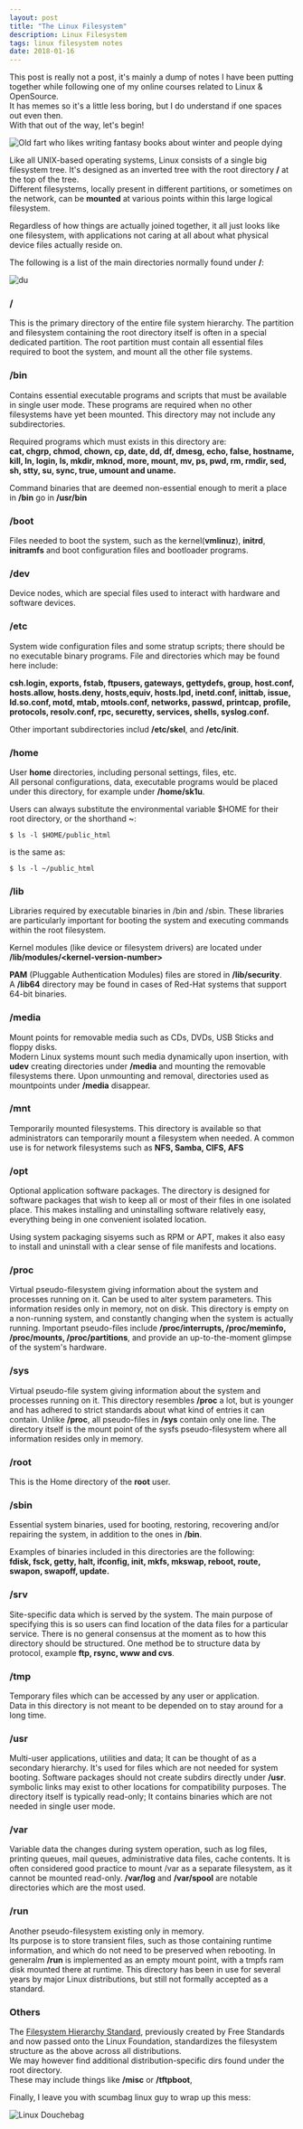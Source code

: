 ```yaml
---
layout: post
title: "The Linux Filesystem"
description: Linux Filesystem
tags: linux filesystem notes
date: 2018-01-16
---
```


This post is really not a post, it's mainly a dump of notes I have been putting together while following one of my online courses related to Linux & OpenSource.  
It has memes so it's a little less boring, but I do understand if one spaces out even then.  
With that out of the way, let's begin!  

![Old fart who likes writing fantasy books about winter and people dying](https://i.imgur.com/L6uT1Mn.jpg)

Like all UNIX-based operating systems, Linux consists of a single big filesystem tree. It's designed as an inverted tree with the root directory **/** at the top of the tree.  
Different filesystems, locally present in different partitions, or sometimes on the network, can be **mounted** at various points within this large logical filesystem.  

Regardless of how things are actually joined together, it all just looks like one filesystem, with applications not caring at all about what physical device files actually reside on.  

The following is a list of the main directories normally found under **/**:

![du](https://i.imgur.com/u8vsKGC.png)

### /
This is the primary directory of the entire file system hierarchy.
The partition and filesystem containing the root directory itself is often in a special dedicated partition. 
The root partition must contain all essential files required to boot the system, and mount all the other file systems.

### /bin
Contains essential executable programs and scripts that must be available in single user mode. 
These programs are required when no other filesystems have yet been mounted. This directory may not include any subdirectories.

Required programs which must exists in this directory are:  
**cat, chgrp, chmod, chown, cp, date, dd, df, dmesg, echo, false, hostname, kill, ln, login, ls, mkdir, mknod, more, mount, mv, ps, pwd, rm, rmdir, sed, sh, stty, su, sync, true, umount and uname.**   

Command binaries that are deemed non-essential enough to merit a place in **/bin** go in **/usr/bin**

### /boot
Files needed to boot the system, such as the kernel(**vmlinuz**), **initrd**, **initramfs** and boot configuration files and bootloader programs.

### /dev
Device nodes, which are special files used to interact with hardware and software devices.

### /etc
System wide configuration files and some stratup scripts; there should be no executable binary programs.
File and directories which may be found here include:  

**csh.login, exports, fstab, ftpusers, gateways, gettydefs, group, host.conf, hosts.allow, hosts.deny, hosts,equiv, hosts.lpd, inetd.conf, inittab, issue, ld.so.conf, motd, mtab, mtools.conf, networks, passwd, printcap, profile, protocols, resolv.conf, rpc, securetty, services, shells, syslog.conf.**  

Other important subdirectories includ **/etc/skel**, and **/etc/init**.

### /home
User **home** directories, including personal settings, files, etc.  
All personal configurations, data, executable programs would be placed under this directory, for example under **/home/sk1u**.

Users can always substitute the environmental variable $HOME for their root directory, or the shorthand **~**:

`$ ls -l $HOME/public_html`

is the same as:

`$ ls -l ~/public_html`

### /lib
Libraries required by executable binaries in /bin and /sbin.
These libraries are particularly important for booting the system and executing commands within the root filesystem.

Kernel modules (like device or filesystem drivers) are located under **/lib/modules/\<kernel-version-number\>**

**PAM** (Pluggable Authentication Modules) files are stored in **/lib/security**.  
A **/lib64** directory may be found in cases of Red-Hat systems that support 64-bit binaries.

### /media
Mount points for removable media such as CDs, DVDs, USB Sticks and floppy disks.  
Modern Linux systems mount such media dynamically upon insertion, with **udev** creating directories under **/media** and mounting the removable filesystems there. Upon unmounting and removal, directories used as mountpoints under **/media** disappear.

### /mnt
Temporarily mounted filesystems.
This directory is available so that administrators can temporarily mount a filesystem when needed. A common use is for network filesystems such as **NFS, Samba, CIFS, AFS**

### /opt
Optional application software packages.
The directory is designed for software packages that wish to keep all or most of their files in one isolated place. This makes installing and uninstalling software relatively easy, everything being in one convenient isolated location.

Using system packaging sisyems such as RPM or APT, makes it also easy to install and uninstall with a clear sense of file manifests and locations.

### /proc
Virtual pseudo-filesystem giving information about the system and processes running on it. Can be used to alter system parameters. This information resides only in memory, not on disk. This directory is empty on a non-running system, and constantly changing when the system is actually running.
Important pseudo-files include **/proc/interrupts, /proc/meminfo, /proc/mounts, /proc/partitions**, and provide an up-to-the-moment glimpse of the system's hardware.

### /sys
Virtual pseudo-file system giving information about the system and processes running on it. This directory resembles **/proc** a lot, but is younger and has adhered to strict standards about what kind of entries it can contain. Unlike **/proc**, all pseudo-files in **/sys** contain only one line.
The directory itself is the mount point of the sysfs pseudo-filesystem where all information resides only in memory.

### /root
This is the Home directory of the **root** user.

### /sbin
Essential system binaries, used for booting, restoring, recovering and/or repairing the system, in addition to the ones in **/bin**.

Examples of binaries included in this directories are the following:  
**fdisk, fsck, getty, halt, ifconfig, init, mkfs, mkswap, reboot, route, swapon, swapoff, update.**

### /srv
Site-specific data which is served by the system.
The main purpose of specifying this is so users can find location of the data files for a particular service. There is no general consensus at the moment as to how this directory should be structured. One method be to structure data by protocol, example **ftp, rsync, www and cvs**.

### /tmp
Temporary files which can be accessed by any user or application.  
Data in this directory is not meant to be depended on to stay around for a long time.

### /usr
Multi-user applications, utilities and data;
It can be thought of as a secondary hierarchy. It's used for files which are not needed for system booting. Software packages should not create subdirs directly under **/usr**. symbolic links may exist to other locations for compatibility purposes. The directory itself is typically read-only; It contains binaries which are not needed in single user mode.

### /var
Variable data the changes during system operation, such as log files, printing queues, mail queues, administrative data files, cache contents.
It is often considered good practice to mount /var as a separate filesystem, as it cannot be mounted read-only.
**/var/log** and **/var/spool** are notable directories which are the most used. 

### /run
Another pseudo-filesystem existing only in memory.  
Its purpose is to store transient files, such as those containing runtime information, and which do not need to be preserved when rebooting.
In generalm **/run** is implemented as an empty mount point, with a tmpfs ram disk mounted there at runtime.
This directory has been in use for several years by major Linux distributions, but still not formally accepted as a standard.

### Others
The [Filesystem Hierarchy Standard](https://refspecs.linuxfoundation.org/FHS_3.0/fhs/index.html), previously created by Free Standards and now passed onto the Linux Foundation, standardizes the filesystem structure as the above across all distributions.   
We may however find additional distribution-specific dirs found under the root directory.  
These may include things like  **/misc** or **/tftpboot**,

Finally, I leave you with scumbag linux guy to wrap up this mess:

![Linux Douchebag](https://i.imgur.com/vsVhLCn.jpg)


